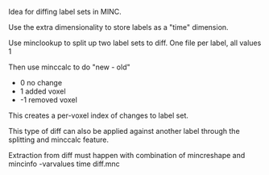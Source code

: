 Idea for diffing label sets in MINC.

Use the extra dimensionality to store labels as a "time" dimension.

Use minclookup to split up two label sets to diff. One file per label, all values 1

Then use minccalc to do "new - old"
- 0 no change
- 1 added voxel
- -1 removed voxel

This creates a per-voxel index of changes to label set.

This type of diff can also be applied against another label through the splitting and minccalc feature.

Extraction from diff must happen with combination of mincreshape and mincinfo -varvalues time diff.mnc
